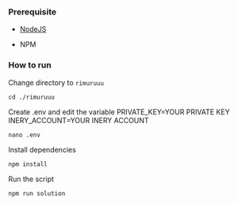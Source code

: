 ### Prerequisite

- [NodeJS](https://nodejs.org/en/)

- NPM



### How to run

Change directory to ```rimuruuu```

```shell
cd ./rimuruuu
```

Create .env and edit the variable
PRIVATE_KEY=YOUR PRIVATE KEY
INERY_ACCOUNT=YOUR INERY ACCOUNT

```shell
nano .env
```

Install dependencies

```shell
npm install
```

Run the script

```
npm run solution
```
